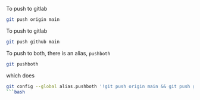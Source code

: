 To push to gitlab
```bash
git push origin main
```

To push to gitlab
```bash
git push github main
```

To push to both, there is an alias, `pushboth`
```bash
git pushboth
```
which does
```bash
git config --global alias.pushboth '!git push origin main && git push github main'
```bash